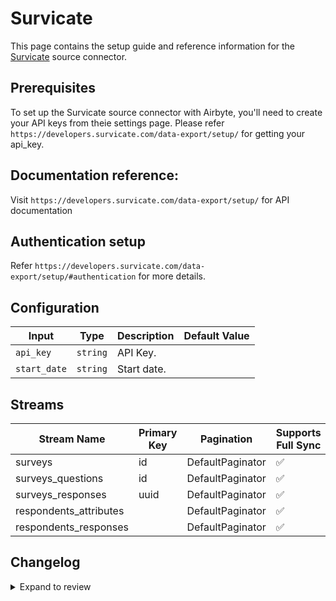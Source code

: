 # Survicate
This page contains the setup guide and reference information for the [Survicate](https://survicate.com/) source connector.

## Prerequisites
To set up the Survicate source connector with Airbyte, you'll need to create your API keys from theie settings page. Please refer `https://developers.survicate.com/data-export/setup/` for getting your api_key.

## Documentation reference:
Visit `https://developers.survicate.com/data-export/setup/` for API documentation

## Authentication setup
Refer `https://developers.survicate.com/data-export/setup/#authentication` for more details.

## Configuration

| Input | Type | Description | Default Value |
|-------|------|-------------|---------------|
| `api_key` | `string` | API Key.  |  |
| `start_date` | `string` | Start date.  |  |

## Streams
| Stream Name | Primary Key | Pagination | Supports Full Sync | Supports Incremental |
|-------------|-------------|------------|---------------------|----------------------|
| surveys | id | DefaultPaginator | ✅ |  ✅  |
| surveys_questions | id | DefaultPaginator | ✅ |  ❌  |
| surveys_responses | uuid | DefaultPaginator | ✅ |  ✅  |
| respondents_attributes |  | DefaultPaginator | ✅ |  ❌  |
| respondents_responses |  | DefaultPaginator | ✅ |  ❌  |

## Changelog

<details>
  <summary>Expand to review</summary>

| Version | Date | Pull Request | Subject |
| ------------------ | ------------ | -- | ---------------- |
| 0.0.34 | 2025-09-02 | [65693](https://github.com/airbytehq/airbyte/pull/65693) | Update dependencies |
| 0.0.33 | 2025-08-24 | [65453](https://github.com/airbytehq/airbyte/pull/65453) | Update dependencies |
| 0.0.32 | 2025-08-16 | [65015](https://github.com/airbytehq/airbyte/pull/65015) | Update dependencies |
| 0.0.31 | 2025-08-02 | [64459](https://github.com/airbytehq/airbyte/pull/64459) | Update dependencies |
| 0.0.30 | 2025-07-19 | [63621](https://github.com/airbytehq/airbyte/pull/63621) | Update dependencies |
| 0.0.29 | 2025-07-12 | [63090](https://github.com/airbytehq/airbyte/pull/63090) | Update dependencies |
| 0.0.28 | 2025-07-05 | [62681](https://github.com/airbytehq/airbyte/pull/62681) | Update dependencies |
| 0.0.27 | 2025-06-28 | [61459](https://github.com/airbytehq/airbyte/pull/61459) | Update dependencies |
| 0.0.26 | 2025-05-24 | [60508](https://github.com/airbytehq/airbyte/pull/60508) | Update dependencies |
| 0.0.25 | 2025-05-10 | [60178](https://github.com/airbytehq/airbyte/pull/60178) | Update dependencies |
| 0.0.24 | 2025-05-04 | [59577](https://github.com/airbytehq/airbyte/pull/59577) | Update dependencies |
| 0.0.23 | 2025-04-24 | [58084](https://github.com/airbytehq/airbyte/pull/58084) | Fix `respondents_attributes` stream |
| 0.0.22 | 2025-04-27 | [58981](https://github.com/airbytehq/airbyte/pull/58981) | Update dependencies |
| 0.0.21 | 2025-04-19 | [58424](https://github.com/airbytehq/airbyte/pull/58424) | Update dependencies |
| 0.0.20 | 2025-04-12 | [57949](https://github.com/airbytehq/airbyte/pull/57949) | Update dependencies |
| 0.0.19 | 2025-04-05 | [57436](https://github.com/airbytehq/airbyte/pull/57436) | Update dependencies |
| 0.0.18 | 2025-03-29 | [56865](https://github.com/airbytehq/airbyte/pull/56865) | Update dependencies |
| 0.0.17 | 2025-03-22 | [56307](https://github.com/airbytehq/airbyte/pull/56307) | Update dependencies |
| 0.0.16 | 2025-03-08 | [55581](https://github.com/airbytehq/airbyte/pull/55581) | Update dependencies |
| 0.0.15 | 2025-03-01 | [54545](https://github.com/airbytehq/airbyte/pull/54545) | Update dependencies |
| 0.0.14 | 2025-02-15 | [54052](https://github.com/airbytehq/airbyte/pull/54052) | Update dependencies |
| 0.0.13 | 2025-02-08 | [53565](https://github.com/airbytehq/airbyte/pull/53565) | Update dependencies |
| 0.0.12 | 2025-02-01 | [53101](https://github.com/airbytehq/airbyte/pull/53101) | Update dependencies |
| 0.0.11 | 2025-01-25 | [52397](https://github.com/airbytehq/airbyte/pull/52397) | Update dependencies |
| 0.0.10 | 2025-01-18 | [51954](https://github.com/airbytehq/airbyte/pull/51954) | Update dependencies |
| 0.0.9 | 2025-01-11 | [51457](https://github.com/airbytehq/airbyte/pull/51457) | Update dependencies |
| 0.0.8 | 2024-12-28 | [50801](https://github.com/airbytehq/airbyte/pull/50801) | Update dependencies |
| 0.0.7 | 2024-12-21 | [50313](https://github.com/airbytehq/airbyte/pull/50313) | Update dependencies |
| 0.0.6 | 2024-12-14 | [49747](https://github.com/airbytehq/airbyte/pull/49747) | Update dependencies |
| 0.0.5 | 2024-12-12 | [49420](https://github.com/airbytehq/airbyte/pull/49420) | Update dependencies |
| 0.0.4 | 2024-11-04 | [48278](https://github.com/airbytehq/airbyte/pull/48278) | Update dependencies |
| 0.0.3 | 2024-10-29 | [47884](https://github.com/airbytehq/airbyte/pull/47884) | Update dependencies |
| 0.0.2 | 2024-10-28 | [47494](https://github.com/airbytehq/airbyte/pull/47494) | Update dependencies |
| 0.0.1 | 2024-09-05 | [45163](https://github.com/airbytehq/airbyte/pull/45163) | Initial release by [@btkcodedev](https://github.com/btkcodedev) via Connector Builder |

</details>
